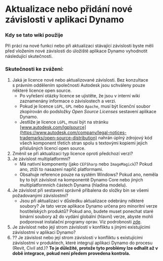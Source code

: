 # Aktualizace nebo přidání nové závislosti v aplikaci Dynamo

### Kdy se tato wiki použije
Při práci na nové funkci nebo při aktualizaci stávající závislosti byste měli před vložením nové závislosti do úložiště aplikace Dynamo vyhodnotit následující skutečnosti.

### Skutečnosti ke zvážení:
1. Jaká je licence nové nebo aktualizované závislosti. Bez konzultace s právním oddělením společnosti Autodesk jsou schváleny pouze některé licence open source.
    * Po vyřešení otázky licence se ujistěte, že jsou v interní wiki zaznamenány informace o závislostech a verzi.
    * Pokud je licence `LGPL`, `GPL` nebo `Apache`, musí být licenční soubor zkopírován do podsložky _Open Source Licenses_ sestavení aplikace Dynamo.
    * Jestliže je licence `LGPL`, musí být na stránku [www.autodesk.com/lgplsource](https://www.autodesk.com/company/legal-notices-trademarks/open-source-distribution) nahrán úplný zdrojový kód všech komponent třetích stran spolu s textovými kopiemi jejich příslušných licencí open source.
2. Změnil se při aktualizaci typ licence oproti předchozí verzi?
3. Je závislost multiplatformní? 
    * Má nativní komponenty (jako `CEFSharp` nebo `ImageMagick`)? Pokud ano, ztíží to nasazení napříč platformami.
    * Obsahuje reference pouze na systém Windows? Pokud ano, neměla by to být závislost na komponentě Dynamo Core nebo jiných multiplatformních částech Dynama (hladina modelu).
4. Je závislost při sestavení správně přibalena do složky bin se všemi požadovanými závislostmi?
    * Jsou při aktualizaci v důsledku aktualizace odebrány některé soubory? Je tato verze aplikace Dynamo určena pro minoritní verze hostitelských produktů? Pokud ano, budete muset ponechat staré binární soubory až do vydání globální (hlavní) verze, abyste mohli podporovat instalační programy oprav. Viz podrobnosti [zde](https://github.com/DynamoDS/Dynamo/tree/master/extern/legacy_remove_me).
5. Je závislost nebo její strom závislostí v konfliktu s jinými existujícími závislostmi v aplikaci Dynamo?
6. ?? Je závislost nebo její strom závislostí v konfliktu s existujícími závislostmi v produktech, které integrují aplikaci Dynamo do procesu (Revit, Civil atd.)? **To je důležité, protože tyto problémy lze odhalit až v době integrace, pokud není předem provedena kontrola.**